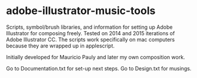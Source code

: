 # adobe-illustrator-music-tools
Scripts, symbol/brush libraries, and information for setting up Adobe Illustrator for composing freely. 
Tested on 2014 and 2015 iterations of Adobe Illustrator CC. The scripts work specifically on mac computers
because they are wrapped up in applescript.

Initially developed for Mauricio Pauly and later my own composition work.

Go to Documentation.txt for set-up next steps. Go to Design.txt for musings.

